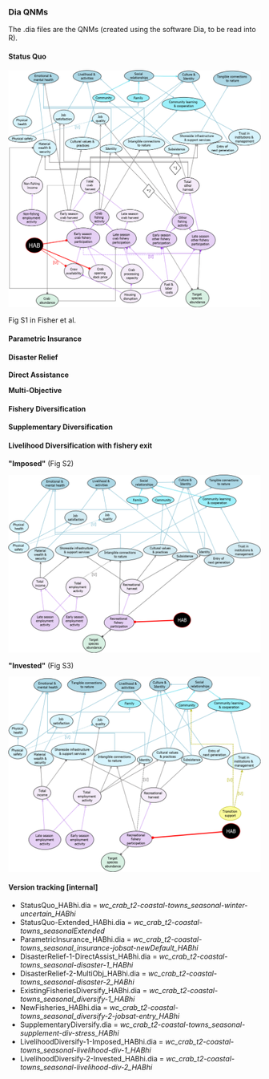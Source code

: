 ### Dia QNMs

The .dia files are the QNMs (created using the software Dia, to be read into R). 

#### Status Quo
![img-sq](https://github.com/mfisher5/ClimateAdaptationQNMs/blob/main/data/dia/figures/StatusQuo_HABhi_illustration_FigS1.png?raw=true)

Fig S1 in Fisher et al. 

#### Parametric Insurance

#### Disaster Relief

**Direct Assistance**


**Multi-Objective**

#### Fishery Diversification


#### Supplementary Diversification 


#### Livelihood Diversification with fishery exit

**"Imposed"** (Fig S2)

![img-ldiv-1](https://github.com/mfisher5/ClimateAdaptationQNMs/blob/main/data/dia/figures/LivelihoodDiversify-1_HABhi_illustration.png?raw=true)

**"Invested"** (Fig S3)

![img-ldiv-1](https://github.com/mfisher5/ClimateAdaptationQNMs/blob/main/data/dia/figures/LivelihoodDiversify-2_HABhi_illustration.png?raw=true)
















#### Version tracking [internal]

 - StatusQuo_HABhi.dia = *wc_crab_t2-coastal-towns_seasonal-winter-uncertain_HABhi*
 - StatusQuo-Extended_HABhi.dia = *wc_crab_t2-coastal-towns_seasonalExtended*
 - ParametricInsurance_HABhi.dia = *wc_crab_t2-coastal-towns_seasonal_insurance-jobsat-newDefault_HABhi*
 - DisasterRelief-1-DirectAssist_HABhi.dia = *wc_crab_t2-coastal-towns_seasonal-disaster-1_HABhi*
 - DisasterRelief-2-MultiObj_HABhi.dia = *wc_crab_t2-coastal-towns_seasonal-disaster-2_HABhi*
 - ExistingFisheriesDiversify_HABhi.dia = *wc_crab_t2-coastal-towns_seasonal_diversify-1_HABhi*
 - NewFisheries_HABhi.dia = *wc_crab_t2-coastal-towns_seasonal_diversify-2-jobsat-entry_HABhi*
 - SupplementaryDiversify.dia = *wc_crab_t2-coastal-towns_seasonal-supplement-div-stress_HABhi*
 - LivelihoodDiversify-1-Imposed_HABhi.dia = *wc_crab_t2-coastal-towns_seasonal-livelihood-div-1_HABhi*
 - LivelihoodDiversify-2-Invested_HABhi.dia = *wc_crab_t2-coastal-towns_seasonal-livelihood-div-2_HABhi*